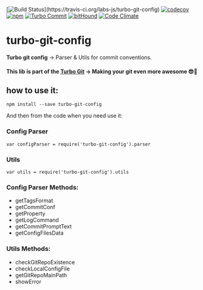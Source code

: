 [![Build Status](https://travis-ci.org/labs-js/turbo-git-config.svg?)](https://travis-ci.org/labs-js/turbo-git-config)
[![codecov](https://codecov.io/gh/labs-js/turbo-git-config/branch/master/graph/badge.svg)](https://codecov.io/gh/labs-js/turbo-git-config)
[![npm](https://img.shields.io/npm/v/turbo-git-config.svg?style=flat)](https://www.npmjs.com/package/turbo-git-config)
[![Turbo Commit](https://img.shields.io/badge/Turbo_Commit-on-3DD1F2.svg)](https://github.com/labs-js/turbo-git/blob/master/CONVENTION.md)
[![bitHound](https://www.bithound.io/github/labs-js/turbo-git-config/badges/score.svg)](https://www.bithound.io/github/labs-js/turbo-git-config)
[![Code Climate](https://codeclimate.com/github/labs-js/turbo-git-config/badges/gpa.svg)](https://codeclimate.com/github/labs-js/turbo-git-config)

# turbo-git-config
**Turbo git config** -> Parser & Utils for commit conventions.

#### This lib is part of the [Turbo Git](https://github.com/labs-js/turbo-git) -> Making your git even more awesome 😎🙌

## how to use it:

```
npm install --save turbo-git-config
```

And then from the code when you need use it: 

### Config Parser
```
var configParser = require('turbo-git-config').parser
```

### Utils
```
var utils = require('turbo-git-config').utils
```

### Config Parser Methods:

- getTagsFormat
- getCommitConf
- getProperty
- getLogCommand
- getCommitPromptText
- getConfigFilesData


### Utils Methods:

- checkGitRepoExistence
- checkLocalConfigFile
- getGitRepoMainPath
- showError

